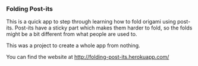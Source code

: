 ### Folding Post-its

This is a quick app to step through learning how to fold origami using post-its.
Post-its have a sticky part which makes them harder to fold, so the folds might be a bit different from what people are used to.

This was a project to create a whole app from nothing.

You can find the website at http://folding-post-its.herokuapp.com/

